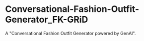 # Conversational-Fashion-Outfit-Generator_FK-GRiD
A "Conversational Fashion Outfit Generator powered by GenAI".
